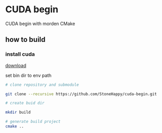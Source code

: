 # CUDA begin

CUDA begin with morden CMake
## how to build
### install cuda
[download](https://developer.nvidia.com/cuda-downloads)

set bin dir to env path

```bash
# clone repository and submodule

git clone --recursive https://github.com/StoneHappy/cuda-begin.git

# create buid dir

mkdir build

# generate build project
cmake ..
```
